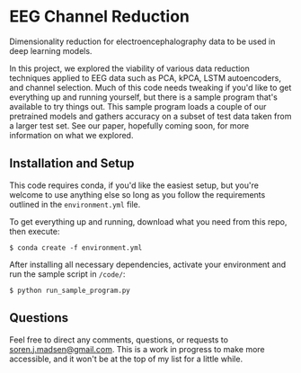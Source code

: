 # EEG Channel Reduction
Dimensionality reduction for electroencephalography data to be used in deep learning models.

In this project, we explored the viability of various data reduction techniques applied to EEG data such as PCA, kPCA, LSTM autoencoders, and channel selection. Much of this code needs tweaking if you'd like to get everything up and running yourself, but there is a sample program that's available to try things out. This sample program loads a couple of our pretrained models and gathers accuracy on a subset of test data taken from a larger test set. See our paper, hopefully coming soon, for more information on what we explored.


## Installation and Setup

This code requires conda, if you'd like the easiest setup, but you're welcome to use anything else so long as you follow the requirements outlined in the ``` environment.yml ``` file.

To get everything up and running, download what you need from this repo, then execute:

```
$ conda create -f environment.yml
```

After installing all necessary dependencies, activate your environment and run the sample script in ```/code/```:
```
$ python run_sample_program.py
```

## Questions
Feel free to direct any comments, questions, or requests to soren.j.madsen@gmail.com. This is a work in progress to make more accessible, and it won't be at the top of my list for a little while. 
